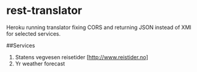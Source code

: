 rest-translator 
=======================
Heroku running translator fixing CORS and returning JSON instead of XMl for selected services.

##Services

1. Statens vegvesen reisetider [http://www.reistider.no]
1. Yr weather forecast
